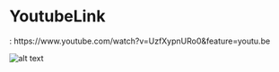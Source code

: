 <h1>YoutubeLink </h1>: https://www.youtube.com/watch?v=UzfXypnURo0&feature=youtu.be




![alt text](https://github.com/SAMYAKLJAIN/message_app/blob/master/flutter%20app/home.jpeg)

